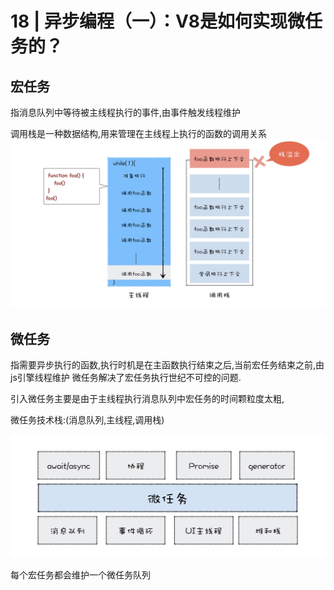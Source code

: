 # 18 | 异步编程（一）：V8是如何实现微任务的？

## 宏任务
指消息队列中等待被主线程执行的事件,由事件触发线程维护

调用栈是一种数据结构,用来管理在主线程上执行的函数的调用关系
![队列](images/19/19-2.jpg)

## 微任务
指需要异步执行的函数,执行时机是在主函数执行结束之后,当前宏任务结束之前,由js引擎线程维护
微任务解决了宏任务执行世纪不可控的问题.


引入微任务主要是由于主线程执行消息队列中宏任务的时间颗粒度太粗,

微任务技术栈:(消息队列,主线程,调用栈)

![队列](images/19/19-1.jpg)

每个宏任务都会维护一个微任务队列




